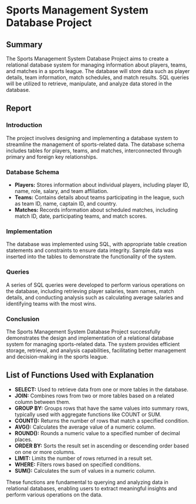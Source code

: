 # Sports Management System Database Project

## Summary

The Sports Management System Database Project aims to create a relational database system for managing information about players, teams, and matches in a sports league. The database will store data such as player details, team information, match schedules, and match results. SQL queries will be utilized to retrieve, manipulate, and analyze data stored in the database.

## Report

### Introduction

The project involves designing and implementing a database system to streamline the management of sports-related data. The database schema includes tables for players, teams, and matches, interconnected through primary and foreign key relationships.

### Database Schema

- **Players:** Stores information about individual players, including player ID, name, role, salary, and team affiliation.
- **Teams:** Contains details about teams participating in the league, such as team ID, name, captain ID, and country.
- **Matches:** Records information about scheduled matches, including match ID, date, participating teams, and match scores.

### Implementation

The database was implemented using SQL, with appropriate table creation statements and constraints to ensure data integrity. Sample data was inserted into the tables to demonstrate the functionality of the system.

### Queries

A series of SQL queries were developed to perform various operations on the database, including retrieving player salaries, team names, match details, and conducting analysis such as calculating average salaries and identifying teams with the most wins.

### Conclusion

The Sports Management System Database Project successfully demonstrates the design and implementation of a relational database system for managing sports-related data. The system provides efficient storage, retrieval, and analysis capabilities, facilitating better management and decision-making in the sports league.

## List of Functions Used with Explanation

- **SELECT:** Used to retrieve data from one or more tables in the database.
- **JOIN:** Combines rows from two or more tables based on a related column between them.
- **GROUP BY:** Groups rows that have the same values into summary rows, typically used with aggregate functions like COUNT or SUM.
- **COUNT():** Returns the number of rows that match a specified condition.
- **AVG():** Calculates the average value of a numeric column.
- **ROUND():** Rounds a numeric value to a specified number of decimal places.
- **ORDER BY:** Sorts the result set in ascending or descending order based on one or more columns.
- **LIMIT:** Limits the number of rows returned in a result set.
- **WHERE:** Filters rows based on specified conditions.
- **SUM():** Calculates the sum of values in a numeric column.

These functions are fundamental to querying and analyzing data in relational databases, enabling users to extract meaningful insights and perform various operations on the data.
